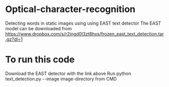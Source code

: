 # Optical-character-recognition
Detecting words in static images using using EAST text detector
The EAST model can be downloaded from https://www.dropbox.com/s/r2ingd0l3zt8hxs/frozen_east_text_detection.tar.gz?dl=1
# To run this code
Download the EAST detector with the link above
Run python text_detection.py --image image-directory from CMD
